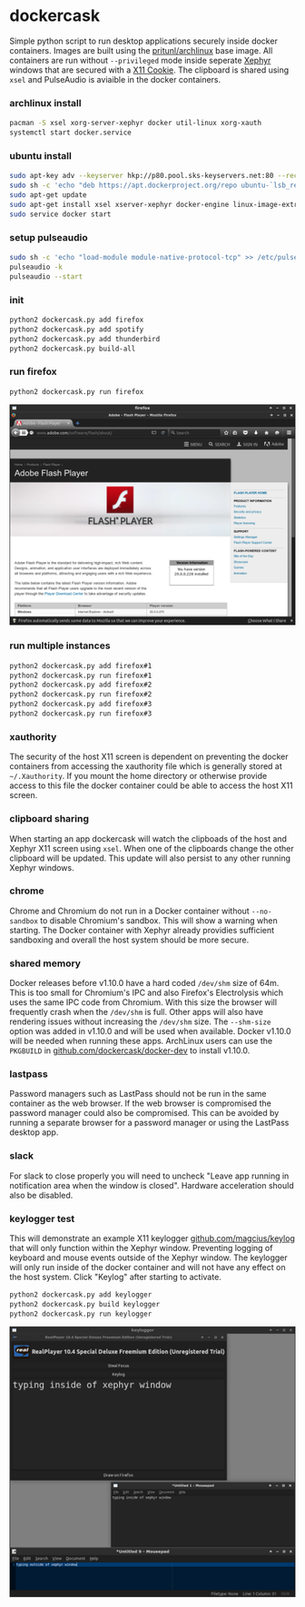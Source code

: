 # dockercask

Simple python script to run desktop applications securely inside docker
containers. Images are built using the
[pritunl/archlinux](https://hub.docker.com/r/pritunl/archlinux/) base image.
All containers are run without `--privileged` mode inside seperate
[Xephyr](https://en.wikipedia.org/wiki/Xephyr) windows that are secured with a
[X11 Cookie](https://en.wikipedia.org/wiki/X_Window_authorization). The
clipboard is shared using `xsel` and PulseAudio is aviaible in the docker
containers.

### archlinux install

```bash
pacman -S xsel xorg-server-xephyr docker util-linux xorg-xauth
systemctl start docker.service
```

### ubuntu install

```bash
sudo apt-key adv --keyserver hkp://p80.pool.sks-keyservers.net:80 --recv-keys 58118E89F3A912897C070ADBF76221572C52609D
sudo sh -c 'echo "deb https://apt.dockerproject.org/repo ubuntu-`lsb_release -c -s` main" > /etc/apt/sources.list.d/docker.list'
sudo apt-get update
sudo apt-get install xsel xserver-xephyr docker-engine linux-image-extra-virtual
sudo service docker start
```

### setup pulseaudio

```bash
sudo sh -c 'echo "load-module module-native-protocol-tcp" >> /etc/pulse/default.pa'
pulseaudio -k
pulseaudio --start
```

### init

```bash
python2 dockercask.py add firefox
python2 dockercask.py add spotify
python2 dockercask.py add thunderbird
python2 dockercask.py build-all
```

### run firefox

```bash
python2 dockercask.py run firefox
```

![firefox](screenshots/firefox.png)

### run multiple instances

```bash
python2 dockercask.py add firefox#1
python2 dockercask.py run firefox#1
python2 dockercask.py add firefox#2
python2 dockercask.py run firefox#2
python2 dockercask.py add firefox#3
python2 dockercask.py run firefox#3
```

### xauthority

The security of the host X11 screen is dependent on preventing the docker
containers from accessing the xauthority file which is generally stored at
`~/.Xauthority`. If you mount the home directory or otherwise provide access
to this file the docker container could be able to access the host X11 screen.

### clipboard sharing

When starting an app dockercask will watch the clipboads of the host and
Xephyr X11 screen using `xsel`. When one of the clipboards change the other
clipboard will be updated. This update will also persist to any other running
Xephyr windows.

### chrome

Chrome and Chromium do not run in a Docker container without `--no-sandbox` to
disable Chromium's sandbox. This will show a warning when starting. The Docker
container with Xephyr already providies sufficient sandboxing and overall the
host system should be more secure.

### shared memory

Docker releases before v1.10.0 have a hard coded `/dev/shm` size of 64m. This
is too small for Chromium's IPC and also Firefox's Electrolysis which uses the
same IPC code from Chromium. With this size the browser will frequently crash
when the `/dev/shm` is full. Other apps will also have rendering issues without
increasing the `/dev/shm` size. The `--shm-size` option was added in v1.10.0
and will be used when available. Docker v1.10.0 will be needed when
running these apps. ArchLinux users can use the `PKGBUILD` in
[github.com/dockercask/docker-dev](https://github.com/dockercask/docker-dev)
to install v1.10.0.

### lastpass

Password managers such as LastPass should not be run in the same container as
the web browser. If the web browser is compromised the password manager could
also be compromised. This can be avoided by running a separate browser for a
password manager or using the LastPass desktop app.

### slack

For slack to close properly you will need to uncheck "Leave app running in
notification area when the window is closed". Hardware acceleration should
also be disabled.

### keylogger test

This will demonstrate an example X11 keylogger
[github.com/magcius/keylog](https://github.com/magcius/keylog) that will only
function within the Xephyr window. Preventing logging of keyboard and mouse
events outside of the Xephyr window. The keylogger will only run inside of
the docker container and will not have any effect on the host system. Click
"Keylog" after starting to activate.

```bash
python2 dockercask.py add keylogger
python2 dockercask.py build keylogger
python2 dockercask.py run keylogger
```

![keylogger](screenshots/keylogger.png)

